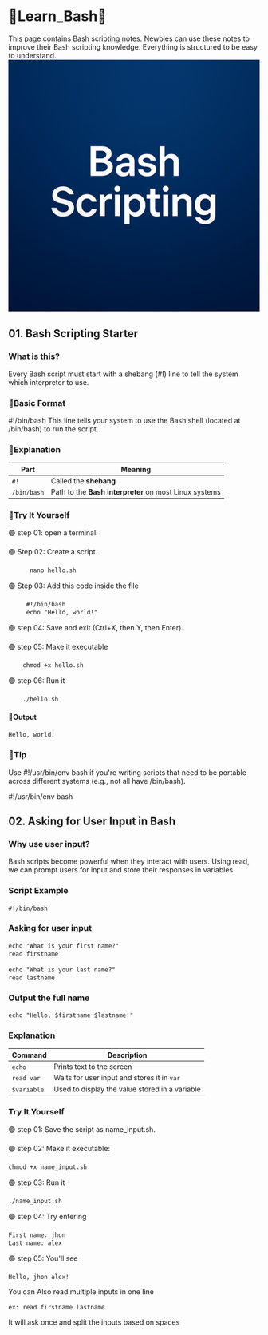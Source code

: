 # 🔰Learn_Bash🔰
This page contains Bash scripting notes. Newbies can use these notes to improve their Bash scripting knowledge. Everything is structured to be easy to understand.
![image alt](https://github.com/DEENSec/Learn_Bash/blob/main/Bash_script.png?raw=true)



## 01. Bash Scripting Starter

### What is this?
Every Bash script must start with a shebang (#!) line to tell the system which interpreter to use.

### 🔹Basic Format

#!/bin/bash
This line tells your system to use the Bash shell (located at /bin/bash) to run the script.

### 🔹Explanation


| Part        | Meaning                                                |
| ----------- | ------------------------------------------------------ |
| `#!`        | Called the **shebang**                                 |
| `/bin/bash` | Path to the **Bash interpreter** on most Linux systems |



### 🔹Try It Yourself


🟢 step 01: open a terminal.

🟢 Step 02: Create a script.

          nano hello.sh

🟢 Step 03: Add this code inside the file

         #!/bin/bash
         echo "Hello, world!"

🟢 step 04: Save and exit (Ctrl+X, then Y, then Enter).

🟢 step 05: Make it executable

        chmod +x hello.sh

🟢 step 06: Run it

        ./hello.sh

#### 🔴Output

    Hello, world!

### 🔹Tip

Use #!/usr/bin/env bash if you're writing scripts that need to be portable across different systems (e.g., not all have /bin/bash).

#!/usr/bin/env bash





## 02. Asking for User Input in Bash

### Why use user input?
Bash scripts become powerful when they interact with users. Using read, we can prompt users for input and store their responses in variables.

### Script Example 

    #!/bin/bash

### Asking for user input
    echo "What is your first name?"
    read firstname

    echo "What is your last name?"
    read lastname

### Output the full name
    
    echo "Hello, $firstname $lastname!"

### Explanation 

| Command     | Description                                    |
| ----------- | ---------------------------------------------- |
| `echo`      | Prints text to the screen                      |
| `read var`  | Waits for user input and stores it in `var`    |
| `$variable` | Used to display the value stored in a variable |

### Try It Yourself 

🟢 step 01: Save the script as name_input.sh.

🟢 step 02: Make it executable:

    chmod +x name_input.sh

🟢 step 03: Run it
 
    ./name_input.sh

🟢 step 04: Try entering
   
    First name: jhon  
    Last name: alex  

🟢 step 05: You'll see 

    Hello, jhon alex!


You can Also read multiple inputs in one line

    ex: read firstname lastname

It will ask once and split the inputs based on spaces




